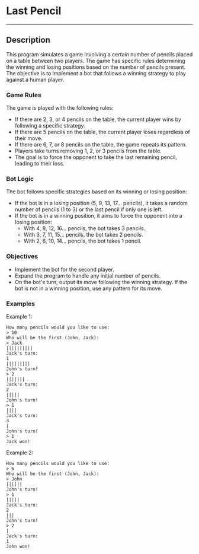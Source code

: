 # Last Pencil

---

## Description

This program simulates a game involving a certain number of pencils placed on a table between two players. The game has specific rules determining the winning and losing positions based on the number of pencils present. The objective is to implement a bot that follows a winning strategy to play against a human player.

### Game Rules

The game is played with the following rules:

- If there are 2, 3, or 4 pencils on the table, the current player wins by following a specific strategy.
- If there are 5 pencils on the table, the current player loses regardless of their move.
- If there are 6, 7, or 8 pencils on the table, the game repeats its pattern.
- Players take turns removing 1, 2, or 3 pencils from the table.
- The goal is to force the opponent to take the last remaining pencil, leading to their loss.

### Bot Logic

The bot follows specific strategies based on its winning or losing position:

- If the bot is in a losing position (5, 9, 13, 17... pencils), it takes a random number of pencils (1 to 3) or the last pencil if only one is left.
- If the bot is in a winning position, it aims to force the opponent into a losing position:
  - With 4, 8, 12, 16... pencils, the bot takes 3 pencils.
  - With 3, 7, 11, 15... pencils, the bot takes 2 pencils.
  - With 2, 6, 10, 14... pencils, the bot takes 1 pencil.

### Objectives

- Implement the bot for the second player.
- Expand the program to handle any initial number of pencils.
- On the bot's turn, output its move following the winning strategy. If the bot is not in a winning position, use any pattern for its move.

### Examples

Example 1:

```
How many pencils would you like to use:
> 10
Who will be the first (John, Jack):
> Jack
||||||||||
Jack's turn:
1
|||||||||
John's turn!
> 2
|||||||
Jack's turn:
2
|||||
John's turn!
> 1
||||
Jack's turn:
3
|
John's turn!
> 1
Jack won!
```

Example 2:

```
How many pencils would you like to use:
> 6
Who will be the first (John, Jack):
> John
||||||
John's turn!
> 1
|||||
Jack's turn:
2
|||
John's turn!
> 2
|
Jack's turn:
1
John won!
```
